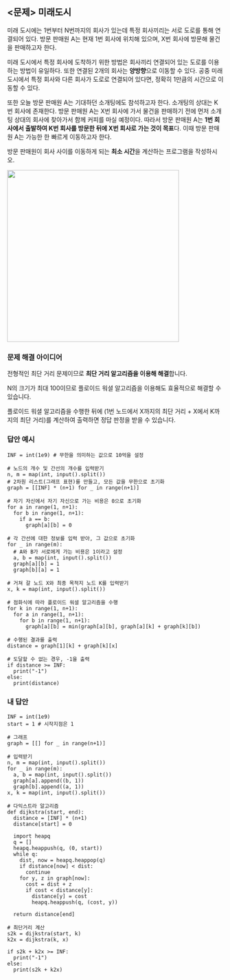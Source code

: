 ## <문제> 미래도시
미래 도시에는 1번부터 N번까지의 회사가 있는데 특정 회사끼리는 서로 도로를 통해 연결되어 있다. 
방문 판매원 A는 현재 1번 회사에 위치해 있으며, X번 회사에 방문해 물건을 판매하고자 한다.

미래 도시에서 특정 회사에 도착하기 위한 방법은 회사끼리 연결되어 있는 도로를 이용하는 방법이 
유일하다. 또한 연결된 2개의 회사는 **양방향**으로 이동할 수 있다. 공중 미래 도시에서 특정 
회사와 다른 회사가 도로로 연결되어 있다면, 정확히 1만큼의 시간으로 이동할 수 있다.

또한 오늘 방문 판매원 A는 기대하던 소개팅에도 참석하고자 한다. 소개팅의 상대는 K번 회사에 
존재한다. 방문 판매원 A는 X번 회사에 가서 물건을 판매하기 전에 먼저 소개팅 상대의 회사에 찾아가서 
함께 커피를 마실 예정이다. 따라서 방문 판매원 A는 **1번 회사에서 출발하여 K번 회사를 방문한 뒤에 
X번 회사로 가는 것이 목표**다. 이때 방문 판매원 A는 가능한 한 빠르게 이동하고자 한다.

방문 판매원이 회사 사이를 이동하게 되는 **최소 시간**을 계산하는 프로그램을 작성하시오.

<img src=https://user-images.githubusercontent.com/62216628/162563148-5fcb815f-10df-488f-b4a5-107220d15d69.png width=400px></img>

### 문제 해결 아이디어
전형적인 최단 거리 문제이므로 **최단 거리 알고리즘을 이용해 해결**합니다.

N의 크기가 최대 100이므로 플로이드 워셜 알고리즘을 이용해도 효율적으로 해결할 수 있습니다.

플로이드 워셜 알고리즘을 수행한 뒤에 (1번 노드에서 X까지의 최단 거리 + X에서 K까지의 최단 거리)를 
계산하여 출력하면 정답 판정을 받을 수 있습니다.

### 답안 예시
```
INF = int(1e9) # 무한을 의미하는 값으로 10억을 설정

# 노드의 개수 및 간선의 개수를 입력받기
n, m = map(int, input().split())
# 2차원 리스트(그래프 표현)를 만들고, 모든 값을 무한으로 초기화
graph = [[INF] * (n+1) for _ in range(n+1)]

# 자기 자신에서 자기 자신으로 가는 비용은 0으로 초기화
for a in range(1, n+1):
  for b in range(1, n+1):
    if a == b:
      graph[a][b] = 0

# 각 간선에 대한 정보를 입력 받아, 그 값으로 초기화
for _ in range(m):
  # A와 B가 서로에게 가는 비용은 1이라고 설정
  a, b = map(int, input().split())
  graph[a][b] = 1
  graph[b][a] = 1
  
# 거쳐 갈 노드 X와 최종 목적지 노드 K를 입력받기
x, k = map(int, input().split())

# 점화식에 따라 플로이드 워셜 알고리즘을 수행
for k in range(1, n+1):
  for a in range(1, n+1):
    for b in range(1, n+1):
      graph[a][b] = min(graph[a][b], graph[a][k] + graph[k][b])

# 수행된 결과를 출력
distance = graph[1][k] + graph[k][x]

# 도달할 수 없는 경우, -1을 출력
if distance >= INF:
  print("-1")
else:
  print(distance)
```

### 내 답안
```
INF = int(1e9)
start = 1 # 시작지점은 1

# 그래프
graph = [[] for _ in range(n+1)]

# 입력받기
n, m = map(int, input().split())
for _ in range(m):
  a, b = map(int, input().split())
  graph[a].append((b, 1))
  graph[b].append((a, 1))
x, k = map(int, input().split())

# 다익스트라 알고리즘
def dijkstra(start, end):
  distance = [INF] * (n+1)
  distance[start] = 0

  import heapq
  q = []
  heapq.heappush(q, (0, start))
  while q:
    dist, now = heapq.heappop(q)
    if distance[now] < dist:
      continue
    for y, z in graph[now]:
      cost = dist + z
      if cost < distance[y]:
        distance[y] = cost
        heapq.heappush(q, (cost, y))
  
  return distance[end]

# 최단거리 계산
s2k = dijkstra(start, k)
k2x = dijkstra(k, x)

if s2k + k2x >= INF:
  print("-1")
else:
  print(s2k + k2x)
```

